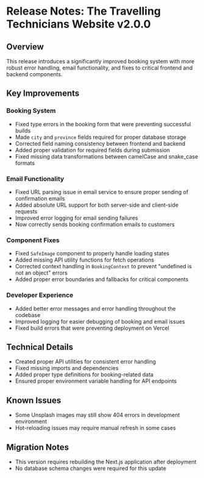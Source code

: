 # Release Notes: The Travelling Technicians Website v2.0.0

## Overview
This release introduces a significantly improved booking system with more robust error handling, email functionality, and fixes to critical frontend and backend components.

## Key Improvements

### Booking System
- Fixed type errors in the booking form that were preventing successful builds
- Made `city` and `province` fields required for proper database storage
- Corrected field naming consistency between frontend and backend
- Added proper validation for required fields during submission
- Fixed missing data transformations between camelCase and snake_case formats

### Email Functionality
- Fixed URL parsing issue in email service to ensure proper sending of confirmation emails
- Added absolute URL support for both server-side and client-side requests
- Improved error logging for email sending failures
- Now correctly sends booking confirmation emails to customers

### Component Fixes
- Fixed `SafeImage` component to properly handle loading states
- Added missing API utility functions for fetch operations
- Corrected context handling in `BookingContext` to prevent "undefined is not an object" errors
- Added proper error boundaries and fallbacks for critical components

### Developer Experience
- Added better error messages and error handling throughout the codebase
- Improved logging for easier debugging of booking and email issues
- Fixed build errors that were preventing deployment on Vercel

## Technical Details
- Created proper API utilities for consistent error handling
- Fixed missing imports and dependencies
- Added proper type definitions for booking-related data
- Ensured proper environment variable handling for API endpoints

## Known Issues
- Some Unsplash images may still show 404 errors in development environment
- Hot-reloading issues may require manual refresh in some cases

## Migration Notes
- This version requires rebuilding the Next.js application after deployment
- No database schema changes were required for this update 